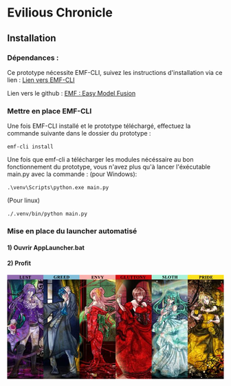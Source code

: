 # Evilious Chronicle


## Installation
### Dépendances : 
Ce prototype nécessite EMF-CLI, suivez les instructions d'installation via ce lien : [Lien vers EMF-CLI](https://easy-model-fusion.github.io/docs/installation.html)

Lien vers le github :  [EMF : Easy Model Fusion](https://github.com/easy-model-fusion)


### Mettre en place EMF-CLI

Une fois EMF-CLI installé et le prototype téléchargé, effectuez la commande suivante dans le dossier du prototype :
```
emf-cli install
```
Une fois que emf-cli a télécharger les modules nécéssaire au bon fonctionnement du prototype, vous n'avez plus qu'à lancer l'éxécutable main.py avec la commande :
(pour Windows):
```
.\venv\Scripts\python.exe main.py
```
(Pour linux)
```
./.venv/bin/python main.py
```


### Mise en place du launcher automatisé 

#### 1) Ouvrir AppLauncher.bat 
#### 2) Profit


![Logo Evilious](images/eviouschronicle.jpg)
